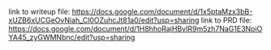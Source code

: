 link to writeup file: https://docs.google.com/document/d/1x5ptaMzx3bB-xUZB6xUCGeOvNiah_Cl0OZuhcJt81a0/edit?usp=sharing
link to PRD file: https://docs.google.com/document/d/1H8hhoRajHBvIR9m5zh7NaG1E3NoiOYA45_zyGWMNbnc/edit?usp=sharing